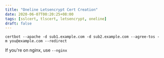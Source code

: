 ```yaml
---
title: "Oneline Letsencrypt Cert Creation"
date: 2020-06-07T00:20:25+08:00
tags: [sslcert, tlscert, letsencrypt, oneline]
draft: false
---
```


```
certbot --apache -d sub1.example.com -d sub2.example.com --agree-tos -m you@example.com --redirect
```

If you're on nginx, use `--nginx`
